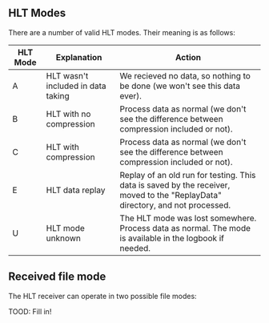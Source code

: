 ## HLT Modes

There are a number of valid HLT modes. Their meaning is as follows:

| HLT Mode | Explanation         | Action    |
| -------- | ------------------- | --------- |
| A        | HLT wasn't included in data taking | We recieved no data, so nothing to be done (we won't see this data ever). |
| B        | HLT with no compression | Process data as normal (we don't see the difference between compression included or not). |
| C        | HLT with compression | Process data as normal (we don't see the difference between compression included or not). |
| E        | HLT data replay      | Replay of an old run for testing. This data is saved by the receiver, moved to the "ReplayData" directory, and not processed. |
| U        | HLT mode unknown     | The HLT mode was lost somewhere. Process data as normal. The mode is available in the logbook if needed. |

## Received file mode

The HLT receiver can operate in two possible file modes:

TOOD: Fill in!
